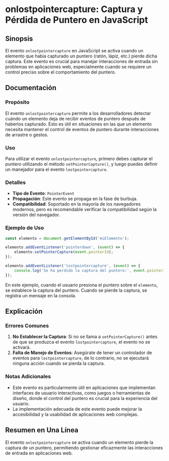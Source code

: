 <!--
Meta Description: # onlostpointercapture: Captura y Pérdida de Puntero en JavaScript ## Sinopsis El evento `onlostpointercapture` en JavaScript se activa cuando un elem...
Meta Keywords: evento, puntero, elemento, captura, cuando
-->

# onlostpointercapture: Captura y Pérdida de Puntero en JavaScript

## Sinopsis
El evento `onlostpointercapture` en JavaScript se activa cuando un elemento que había capturado un puntero (ratón, lápiz, etc.) pierde dicha captura. Este evento es crucial para manejar interacciones de entrada sin problemas en aplicaciones web, especialmente cuando se requiere un control preciso sobre el comportamiento del puntero.

## Documentación
### Propósito
El evento `onlostpointercapture` permite a los desarrolladores detectar cuándo un elemento deja de recibir eventos de puntero después de haberlos capturado. Esto es útil en situaciones en las que un elemento necesita mantener el control de eventos de puntero durante interacciones de arrastre o gestos.

### Uso
Para utilizar el evento `onlostpointercapture`, primero debes capturar el puntero utilizando el método `setPointerCapture()`, y luego puedes definir un manejador para el evento `lostpointercapture`. 

### Detalles
- **Tipo de Evento**: `PointerEvent`
- **Propagación**: Este evento se propaga en la fase de burbuja.
- **Compatibilidad**: Soportado en la mayoría de los navegadores modernos, pero es recomendable verificar la compatibilidad según la versión del navegador.

### Ejemplo de Uso
```javascript
const elemento = document.getElementById('miElemento');

elemento.addEventListener('pointerdown', (event) => {
    elemento.setPointerCapture(event.pointerId);
});

elemento.addEventListener('lostpointercapture', (event) => {
    console.log('Se ha perdido la captura del puntero:', event.pointerId);
});
```

En este ejemplo, cuando el usuario presiona el puntero sobre el `elemento`, se establece la captura del puntero. Cuando se pierde la captura, se registra un mensaje en la consola.

## Explicación
### Errores Comunes
1. **No Establecer la Captura**: Si no se llama a `setPointerCapture()` antes de que se produzca el evento `lostpointercapture`, el evento no se activará.
2. **Falta de Manejo de Eventos**: Asegúrate de tener un controlador de eventos para `lostpointercapture`, de lo contrario, no se ejecutará ninguna acción cuando se pierda la captura.

### Notas Adicionales
- Este evento es particularmente útil en aplicaciones que implementan interfaces de usuario interactivas, como juegos o herramientas de diseño, donde el control del puntero es crucial para la experiencia del usuario.
- La implementación adecuada de este evento puede mejorar la accesibilidad y la usabilidad de aplicaciones web complejas.

## Resumen en Una Línea
El evento `onlostpointercapture` se activa cuando un elemento pierde la captura de un puntero, permitiendo gestionar eficazmente las interacciones de entrada en aplicaciones web.